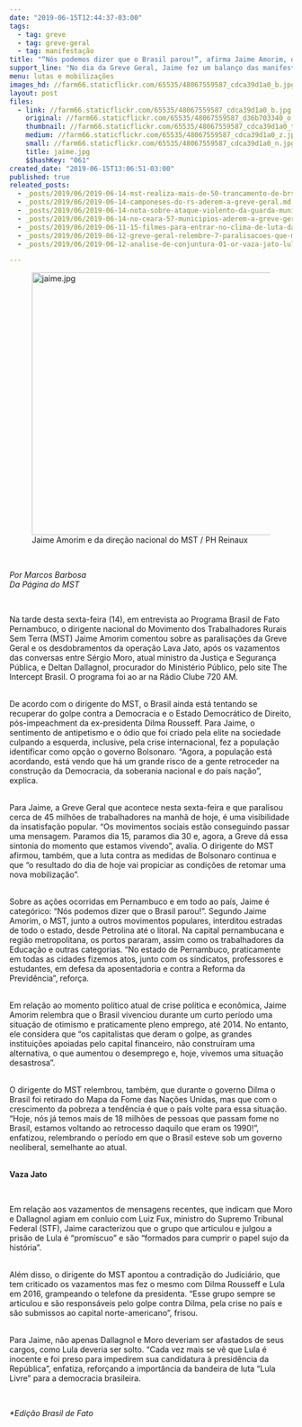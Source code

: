 ```yaml
---
date: "2019-06-15T12:44:37-03:00"
tags:
  - tag: greve
  - tag: greve-geral
  - tag: manifestação
title: "“Nós podemos dizer que o Brasil parou!”, afirma Jaime Amorim, dirigente do MST\n"
support_line: "No dia da Greve Geral, Jaime fez um balanço das manifestações que marcaram o dia e avaliou o cenário político atual\n"
menu: lutas e mobilizações
images_hd: //farm66.staticflickr.com/65535/48067559587_cdca39d1a0_b.jpg
layout: post
files:
  - link: //farm66.staticflickr.com/65535/48067559587_cdca39d1a0_b.jpg
    original: //farm66.staticflickr.com/65535/48067559587_d36b703340_o.jpg
    thumbnail: //farm66.staticflickr.com/65535/48067559587_cdca39d1a0_t.jpg
    medium: //farm66.staticflickr.com/65535/48067559587_cdca39d1a0_z.jpg
    small: //farm66.staticflickr.com/65535/48067559587_cdca39d1a0_n.jpg
    title: jaime.jpg
    $$hashKey: "061"
created_date: "2019-06-15T13:06:51-03:00"
published: true
releated_posts:
  - _posts/2019/06/2019-06-14-mst-realiza-mais-de-50-trancamento-de-brs-durante-a-greve-geral.md
  - _posts/2019/06/2019-06-14-camponeses-do-rs-aderem-a-greve-geral.md
  - _posts/2019/06/2019-06-14-nota-sobre-ataque-violento-da-guarda-municipal-a-manifestantes-em-araucaria-pr.md
  - _posts/2019/06/2019-06-14-no-ceara-57-municipios-aderem-a-greve-geral.md
  - _posts/2019/06/2019-06-11-15-filmes-para-entrar-no-clima-de-luta-da-greve-geral.md
  - _posts/2019/06/2019-06-12-greve-geral-relembre-7-paralisacoes-que-marcaram-a-historia-do-brasil.md
  - _posts/2019/06/2019-06-12-analise-de-conjuntura-01-or-vaza-jato-lula-livre-e-greve-geral.md

---
```

<figure class="image"><img alt="jaime.jpg" height="466" src="//farm66.staticflickr.com/65535/48067559587_cdca39d1a0_b.jpg" width="700" />
<figcaption>Jaime Amorim e da dire&ccedil;&atilde;o nacional do MST / PH Reinaux</figcaption>
</figure>

<p>&nbsp;</p>

<p><em>Por Marcos Barbosa</em><br />
<em>Da P&aacute;gina do MST&nbsp;</em></p>

<p>&nbsp;</p>

<p>Na tarde desta sexta-feira (14), em entrevista ao Programa Brasil de Fato Pernambuco, o dirigente nacional do Movimento dos Trabalhadores Rurais Sem Terra (MST) Jaime Amorim comentou sobre as paralisa&ccedil;&otilde;es da Greve Geral e os desdobramentos da opera&ccedil;&atilde;o Lava Jato, ap&oacute;s os vazamentos das conversas entre S&eacute;rgio Moro, atual ministro da Justi&ccedil;a e Seguran&ccedil;a P&uacute;blica, e Deltan Dallagnol, procurador do Minist&eacute;rio P&uacute;blico, pelo site The Intercept Brasil. O programa foi ao ar na R&aacute;dio Clube 720 AM.</p>

<p><br />
De acordo com o dirigente do MST, o Brasil ainda est&aacute; tentando se recuperar do golpe contra a Democracia e o Estado Democr&aacute;tico de Direito, p&oacute;s-impeachment da ex-presidenta Dilma Rousseff. Para Jaime, o sentimento de antipetismo e o &oacute;dio que foi criado pela elite na sociedade culpando a esquerda, inclusive, pela crise internacional, fez a popula&ccedil;&atilde;o identificar como op&ccedil;&atilde;o o governo Bolsonaro. &ldquo;Agora, a popula&ccedil;&atilde;o est&aacute; acordando, est&aacute; vendo que h&aacute; um grande risco de a gente retroceder na constru&ccedil;&atilde;o da Democracia, da soberania nacional e do pa&iacute;s na&ccedil;&atilde;o&rdquo;, explica.&nbsp;</p>

<p><br />
Para Jaime, a Greve Geral que acontece nesta sexta-feira e que paralisou cerca de 45 milh&otilde;es de trabalhadores na manh&atilde; de hoje, &eacute; uma visibilidade da insatisfa&ccedil;&atilde;o popular. &ldquo;Os movimentos sociais est&atilde;o conseguindo passar uma mensagem. Paramos dia 15, paramos dia 30 e, agora, a Greve d&aacute; essa sintonia do momento que estamos vivendo&rdquo;, avalia. O dirigente do MST afirmou, tamb&eacute;m, que a luta contra as medidas de Bolsonaro continua e que &ldquo;o resultado do dia de hoje vai propiciar as condi&ccedil;&otilde;es de retomar uma nova mobiliza&ccedil;&atilde;o&rdquo;.&nbsp;</p>

<p><br />
Sobre as a&ccedil;&otilde;es ocorridas em Pernambuco e em todo ao pa&iacute;s, Jaime &eacute; categ&oacute;rico: &ldquo;N&oacute;s podemos dizer que o Brasil parou!&rdquo;. Segundo Jaime Amorim, o MST, junto a outros movimentos populares, interditou estradas de todo o estado, desde Petrolina at&eacute; o litoral. Na capital pernambucana e regi&atilde;o metropolitana, os portos pararam, assim como os trabalhadores da Educa&ccedil;&atilde;o e outras categorias. &ldquo;No estado de Pernambuco, praticamente em todas as cidades fizemos atos, junto com os sindicatos, professores e estudantes, em defesa da aposentadoria e contra a Reforma da Previd&ecirc;ncia&rdquo;, refor&ccedil;a.</p>

<p><br />
Em rela&ccedil;&atilde;o ao momento pol&iacute;tico atual de crise pol&iacute;tica e econ&ocirc;mica, Jaime Amorim relembra que o Brasil vivenciou durante um curto per&iacute;odo uma situa&ccedil;&atilde;o de otimismo e praticamente pleno emprego, at&eacute; 2014. No entanto, ele considera que &ldquo;os capitalistas que deram o golpe, as grandes institui&ccedil;&otilde;es apoiadas pelo capital financeiro, n&atilde;o constru&iacute;ram uma alternativa, o que aumentou o desemprego e, hoje, vivemos uma situa&ccedil;&atilde;o desastrosa&rdquo;.&nbsp;</p>

<p><br />
O dirigente do MST relembrou, tamb&eacute;m, que durante o governo Dilma o Brasil foi retirado do Mapa da Fome das Na&ccedil;&otilde;es Unidas, mas que com o crescimento da pobreza a tend&ecirc;ncia &eacute; que o pa&iacute;s volte para essa situa&ccedil;&atilde;o. &ldquo;Hoje, n&oacute;s j&aacute; temos mais de 18 milh&otilde;es de pessoas que passam fome no Brasil, estamos voltando ao retrocesso daquilo que eram os 1990!&rdquo;, enfatizou, relembrando o per&iacute;odo em que o Brasil esteve sob um governo neoliberal, semelhante ao atual.&nbsp;</p>

<p><br />
<strong>Vaza Jato</strong></p>

<p>&nbsp;</p>

<p>Em rela&ccedil;&atilde;o aos vazamentos de mensagens recentes, que indicam que Moro e Dallagnol agiam em conluio com Luiz Fux, ministro do Supremo Tribunal Federal (STF), Jaime caracterizou que o grupo que articulou e julgou a pris&atilde;o de Lula &eacute; &ldquo;prom&iacute;scuo&rdquo; e s&atilde;o &ldquo;formados para cumprir o papel sujo da hist&oacute;ria&rdquo;.&nbsp;</p>

<p><br />
Al&eacute;m disso, o dirigente do MST apontou a contradi&ccedil;&atilde;o do Judici&aacute;rio, que tem criticado os vazamentos mas fez o mesmo com Dilma Rousseff e Lula em 2016, grampeando o telefone da presidenta. &ldquo;Esse grupo sempre se articulou e s&atilde;o respons&aacute;veis pelo golpe contra Dilma, pela crise no pa&iacute;s e s&atilde;o submissos ao capital norte-americano&rdquo;, frisou.&nbsp;</p>

<p><br />
Para Jaime, n&atilde;o apenas Dallagnol e Moro deveriam ser afastados de seus cargos, como Lula deveria ser solto. &ldquo;Cada vez mais se v&ecirc; que Lula &eacute; inocente e foi preso para impedirem sua candidatura &agrave; presid&ecirc;ncia da Rep&uacute;blica&rdquo;, enfatiza, refor&ccedil;ando a import&acirc;ncia da bandeira de luta &ldquo;Lula Livre&rdquo; para a democracia brasileira.</p>

<p>&nbsp;</p>

<p><em>*Edi&ccedil;&atilde;o Brasil de Fato&nbsp;</em></p>
